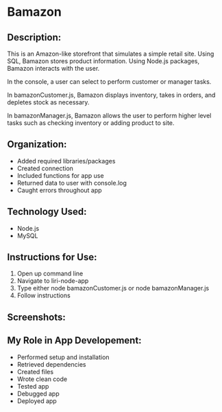 # Bamazon

## Description: 
This is an Amazon-like storefront that simulates a simple retail site. Using SQL, Bamazon stores product information. Using Node.js packages, Bamazon interacts with the user. 

In the console, a user can select to perform customer or manager tasks. 

In bamazonCustomer.js, Bamazon displays inventory, takes in orders, and depletes stock as necessary. 

In bamazonManager.js, Bamazon allows the user to perform higher level tasks such as checking inventory or adding product to site.

## Organization: 
* Added required libraries/packages
* Created connection
* Included functions for app use
* Returned data to user with console.log
* Caught errors throughout app

## Technology Used:
* Node.js
* MySQL

## Instructions for Use:
1. Open up command line
2. Navigate to liri-node-app
3. Type either node bamazonCustomer.js or node bamazonManager.js
4. Follow instructions

## Screenshots:

## My Role in App Developement: 
* Performed setup and installation
* Retrieved dependencies
* Created files
* Wrote clean code
* Tested app
* Debugged app
* Deployed app